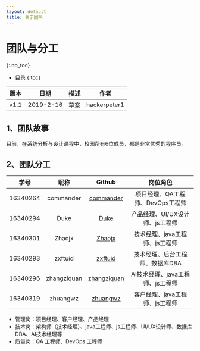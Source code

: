 ```yaml
---
layout: default
title: 关于团队
---
```


# 团队与分工
{:.no_toc}

* 目录
{:toc}

| 版本 |   日期    | 描述 |  作者   |
| :--: | :-------: | :--: | :-----: |
| v1.1 | 2019-2-16 | 草案 | hackerpeter1 |

## 1、团队故事

目前，在系统分析与设计课程中，校园帮有6位成员，都是非常优秀的程序员。

## 2、团队分工

|学号|昵称|Github|岗位角色|
|:--:|:--:|:--:|:--:|
|16340264|commander|[commander](https://github.com/orgs/TeamWeGo/people/hackerpeter1)|项目经理、QA工程师、DevOps工程师|
|16340294|Duke|[Duke](https://github.com/orgs/TeamWeGo/people/DukeCheung)|产品经理、UI/UX设计师、js工程师|
|16340301|Zhaojx|[Zhaojx](https://github.com/orgs/TeamWeGo/people/JunxiangZhao)|技术经理、java工程师、js工程师|
|16340293|zxftuid|[zxftuid](https://github.com/orgs/TeamWeGo/people/Tuid)|技术经理、后台工程师、数据库DBA|
|16340296|zhangziquan|[zhangziquan](https://github.com/orgs/TeamWeGo/people/zhangziquan)|AI技术经理、java工程师、js工程师|
|16340319|zhuangwz|[zhuangwz](https://github.com/orgs/TeamWeGo/people/zhuangwz)|客户经理、java工程师、js工程师|

* 管理岗：项目经理、客户经理、产品经理
* 技术岗：架构师（技术经理）、java工程师、js工程师、UI/UX设计师、数据库DBA、AI技术经理等
* 质量岗：QA 工程师、DevOps 工程师
